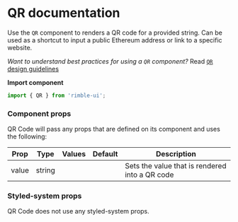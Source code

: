 # QR documentation

Use the `QR` component to renders a QR code for a provided string. Can be used as a shortcut to input a public Ethereum address or link to a specific website.

_Want to understand best practices for using a `QR` component?_ Read [`QR` design guidelines](https://consensys.github.io/rimble-ui/?path=/story/QR--design--guidelines)

**Import component**

```jsx
import { QR } from 'rimble-ui';
```

<!-- STORY -->

### Component props

QR Code will pass any props that are defined on its component and uses the following:

| Prop  | Type   | Values | Default | Description                                    |
| ----- | ------ | ------ | ------- | ---------------------------------------------- |
| value | string |        |         | Sets the value that is rendered into a QR code |

### Styled-system props

QR Code does not use any styled-system props.
